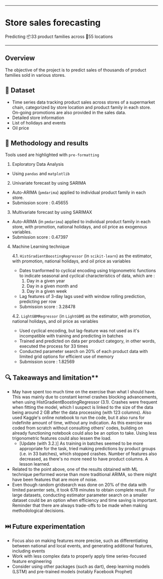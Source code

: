 ***
# Store sales forecasting
Predicting 📦33 product families across 📍55 locations
***


## Overview
The objective of the project is to predict sales of thousands of product families sold in various stores.  


## 💾 Dataset
- Time series data tracking product sales across stores of a supermarket chain, categorized by store location and product family in each store. On-going promotions are also provided in the sales data.
- Detailed store information
- List of holidays and events
- Oil price


## 🧭 Methodology and results
Tools used are highlighted with `pre-formatting`

1. Exploratory Data Analysis
  -  Using `pandas` and `matplotlib`
2. Univariate forecast by using SARIMA
  - Auto-ARIMA (`pmdarima`) applied to individual product family in each store.
  - Submission score : 0.45655
3. Multivariate forecast by using SARIMAX
  - Auto-ARIMA (in `pmdarima`) applied to individual product family in each store, with promotion, national holidays, and oil price as exogenous variables.
  - Submission score : 0.47397
4. Machine Learning technique

    4.1. `HistGradientBoostingRegressor` (in `scikit-learn`) as the estimator, with promotion, national holidays, and oil price as variables
      - Dates tranformed to cyclical encoding using trigonometric functions to indicate seasonal and cyclical characteristics of data, which are :
        1) Day in a given year
        2) Day in a given month and
        3) Day in a given week
      - Lag features of 3-day lags used with window rolling prediction, predicting per row
      - Submission score : 3.28478

    4.2. `LightGBMRegressor` (in `LightGBM`) as the estimator, with promotion, national holidays, and oil price as variables
      - Used cyclical encoding, but lag-feature was not used as it's incompatible with training and predicting in batches
      - Trained and predicted on data per product category, in other words, executed the process for 33 times
      - Conducted parameter search on 20% of each product data with limited grid options for efficient use of memory
      - Submission score : 1.82569


## 🔍 Takeaways and limitation**
- May have spent too much time on the exercise than what I should have. This was mainly due to constant kernel crashes blocking advancements, when using HistGradientBoostingRegressor (3.1). Crashes were frequent when fitting the model, which I suspect is linked to the size of the data being around 2 GB after the data processing (with 123 columns). Also used Kaggle's online notebook to run the code, but it also runs for indefinite amount of time, without any indication. As this exercise was coded from scratch without consulting others' codes, building on already functioning notebook could also be an option to take. Using less trigonometric features could also lessen the load.
  - [Update (with 3.2.)] As training in batches seemed to be more appropriate for the task, tried making predictions by product groups (i.e. in 33 batches), which stopped crashes. Number of features also decreased, as there's no more need to have product columns. A lesson learned.
- Related to the point above, one of the results obtained with ML technique performed worse than more traditional ARIMA, so there might have been features that are more of noise.
- Even though random gridsearch was done on 20% of the data with limited paramter sets, it took 678 minutes to obtain complete result. For large datasets, conducting estimator parameter search on a smaller dataset could be an option when efficiency and time saving is important. Reminder that there are always trade-offs to be made when making methodological decisions.


## ⏭️ Future experimentation
- Focus also on making features more precise, such as differentiating between national and local events, and generating additional features, including events
- Work with less complex data to properly apply time series-focused feature engineering
- Consider using other packages (such as dart), deep learning models (LSTM) and pre-trained models (notably Facebook Prophet)
